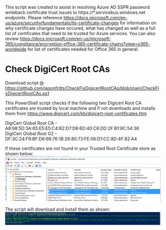 This script was created to assist in resolving Azure AD SSPR password writeback certificate trust issues to https://*.servicebus.windows.net endpoints.  Please reference https://docs.microsoft.com/en-us/azure/security/fundamentals/tls-certificate-changes for information on why certificate changes have occured, what has changed as well as a full list of certificates that need to be trusted for Azure services. You can also review https://docs.microsoft.com/en-us/microsoft-365/compliance/encryption-office-365-certificate-chains?view=o365-worldwide for list of certificates needed for Office 365 in general.

# Check DigiCert Root CAs

Download script @ https://github.com/jasonfritts/CheckFixDigicertRootCAs/blob/main/CheckFixDigicertRootCAs.ps1

This PowerShell script checks if the following two Digicert Root CA certificates are trusted by local machine and if not downloads and installs them from https://www.digicert.com/kb/digicert-root-certificates.htm

DigiCert Global Root CA - A8:98:5D:3A:65:E5:E5:C4:B2:D7:D6:6D:40:C6:DD:2F:B1:9C:54:36 <br>
DigiCert Global Root G2 - DF:3C:24:F9:BF:D6:66:76:1B:26:80:73:FE:06:D1:CC:8D:4F:82:A4

If these certificates are not found in your Trusted Root Certificate store as shown below:<br>
<img src="https://github.com/jasonfritts/CheckFixDigicertRootCAs/blob/main/DigiCert%20Global%20Root%20CAs.png">


The script will download and install them as shown:<br>
<img src="https://github.com/jasonfritts/CheckFixDigicertRootCAs/blob/main/Example_CAsInstalled.png">
